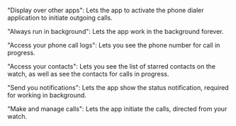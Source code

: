 "Display over other apps":
Lets the app to activate the phone dialer application to initiate outgoing calls.

"Always run in background":
Lets the app work in the background forever.

"Access your phone call logs":
Lets you see the phone number for call in progress.

"Access your contacts":
Lets you see the list of starred contacts on the watch, as well as see the contacts for calls in progress.

"Send you notifications":
Lets the app show the status notification, required for working in background.

"Make and manage calls":
Lets the app initiate the calls, directed from your watch.
